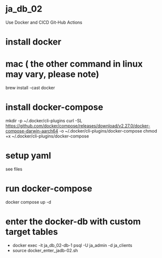 # ja_db_02
Use Docker and CICD Git-Hub Actions




# install docker
# mac ( the other command in linux may vary, please note)

brew install -cast docker


# install docker-compose
mkdir -p ~/.docker/cli-plugins
curl -SL https://github.com/docker/compose/releases/download/v2.27.0/docker-compose-darwin-aarch64 -o ~/.docker/cli-plugins/docker-compose
chmod +x ~/.docker/cli-plugins/docker-compose


# setup yaml
see files

# run docker-compose 
docker compose up -d



# enter the docker-db with custom target tables

- docker exec -it ja_db_02-db-1 psql -U ja_admin -d ja_clients
- source docker_enter_jadb-02.sh
